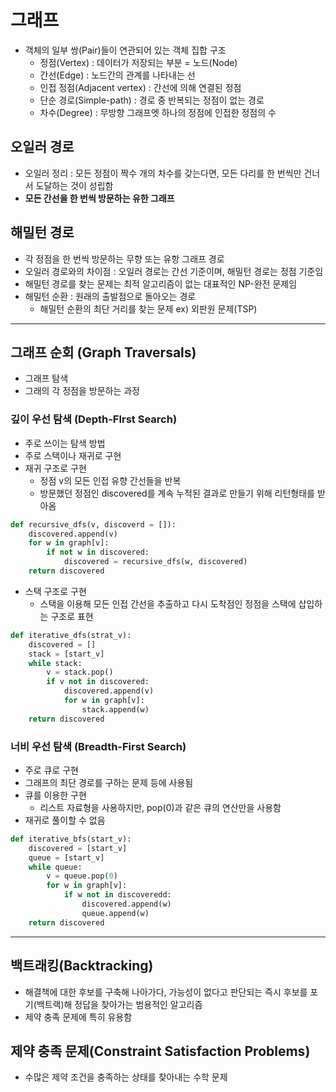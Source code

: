 # 그래프
+ 객체의 일부 쌍(Pair)들이 연관되어 있는 객체 집합 구조
  + 정점(Vertex) : 데이터가 저장되는 부분 = 노드(Node)
  + 간선(Edge) : 노드간의 관계를 나타내는 선
  + 인접 정점(Adjacent vertex) : 간선에 의해 연결된 정점
  + 단순 경로(Simple-path) : 경로 중 반복되는 정점이 없는 경로
  + 차수(Degree) : 무방향 그래프엣 하나의 정점에 인접한 정점의 수 
## 오일러 경로
+ 오일러 정리 : 모든 정점이 짝수 개의 차수를 갖는다면, 모든 다리를 한 번씩만 건너서 도달하는 것이 성립함 
+ __모든 간선을 한 번씩 방문하는 유한 그래프__
## 해밀턴 경로
+ 각 정점을 한 번씩 방문하는 무향 또는 유항 그래프 경로
+ 오일러 경로와의 차이점 : 오일러 경로는 간선 기준이며, 해밀턴 경로는 정점 기준임
+ 해밀턴 경로를 찾는 문제는 최적 알고리즘이 없는 대표적인 NP-완전 문제임
+ 해밀턴 순환 : 원래의 출발점으로 돌아오는 경로
  + 해밀턴 순환의 최단 거리를 찾는 문제  ex) 외판원 문제(TSP)
____
## 그래프 순회 (Graph Traversals)
+ 그래프 탐색
+ 그래의 각 정점을 방문하는 과정
### 깊이 우선 탐색 (Depth-FIrst Search)
+ 주로 쓰이는 탐색 방법
+ 주로 스택이나 재귀로 구현
+ 재귀 구조로 구현
  + 정점 v의 모든 인접 유향 간선들을 반복
  + 방문했던 정점인 discovered를 계속 누적된 결과로 만들기 위해 리턴형태를 받아옴
```python
def recursive_dfs(v, discoverd = []):
    discovered.append(v)
    for w in graph[v]:
        if not w in discovered:
            discovered = recursive_dfs(w, discovered)
    return discovered
```  
+ 스택 구조로 구현
  + 스택을 이용해 모든 인접 간선을 추출하고 다시 도착점인 정점을 스택에 삽입하는 구조로 표현
```python
def iterative_dfs(strat_v):
    discovered = []
    stack = [start_v]
    while stack:
        v = stack.pop()
        if v not in discovered:
            discovered.append(v)
            for w in graph[v]:
                stack.append(w)
    return discovered
```
### 너비 우선 탐색 (Breadth-First Search)
+ 주로 큐로 구현
+ 그래프의 최단 경로를 구하는 문제 등에 사용됨
+ 큐를 이용한 구현
    + 리스트 자료형을 사용하지만, pop(0)과 같은 큐의 연산만을 사용함
+ 재귀로 풀이할 수 없음
```python
def iterative_bfs(start_v):
    discovered = [start_v]
    queue = [start_v]
    while queue:
        v = queue.pop(0)
        for w in graph[v]:
            if w not in discoveredd:
                discovered.append(w)
                queue.append(w)
    return discovered
```
___
## 백트래킹(Backtracking)
+ 해결책에 대한 후보를 구축해 나아가다, 가능성이 없다고 판단되는 즉시 후보를 포기(백트랙)해 정답을 찾아가는 범용적인 알고리즘
+ 제약 충족 문제에 특히 유용함
  
## 제약 충족 문제(Constraint Satisfaction Problems)
+ 수많은 제약 조건을 충족하는 상태를 찾아내는 수학 문제

  
